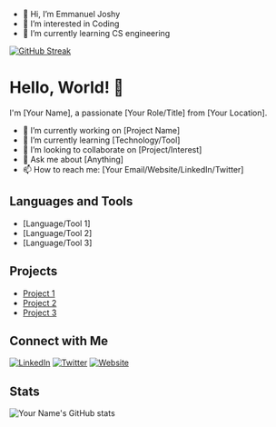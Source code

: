 - 👋 Hi, I’m Emmanuel Joshy
- 👀 I’m interested in Coding
- 🌱 I’m currently learning CS engineering

<a href="https://git.io/streak-stats"><img src="https://github-readme-streak-stats.herokuapp.com?user=Eman-69&hide_current_streak=true&hide_longest_streak=true" alt="GitHub Streak" /></a>

# Hello, World! 👋

I'm [Your Name], a passionate [Your Role/Title] from [Your Location]. 

- 🔭 I’m currently working on [Project Name]
- 🌱 I’m currently learning [Technology/Tool]
- 👯 I’m looking to collaborate on [Project/Interest]
- 💬 Ask me about [Anything]
- 📫 How to reach me: [Your Email/Website/LinkedIn/Twitter]

## Languages and Tools

- [Language/Tool 1]
- [Language/Tool 2]
- [Language/Tool 3]

## Projects

- [Project 1](Link)
- [Project 2](Link)
- [Project 3](Link)

## Connect with Me

[![LinkedIn](https://img.shields.io/badge/LinkedIn-YourLinkedIn-blue)](YourLinkedInLink)
[![Twitter](https://img.shields.io/badge/Twitter-YourTwitter-blue)](YourTwitterLink)
[![Website](https://img.shields.io/badge/Website-YourWebsite-blue)](YourWebsiteLink)

## Stats

![Your Name's GitHub stats](https://github-readme-stats.vercel.app/api?username=Eman-69&show_icons=true&theme=radical)


<!---
Eman-69/Eman-69 is a ✨ special ✨ repository because its `README.md` (this file) appears on your GitHub profile.
You can click the Preview link to take a look at your changes.
--->
